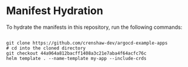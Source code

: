 
# Manifest Hydration

To hydrate the manifests in this repository, run the following commands:

```shell

git clone https://github.com/crenshaw-dev/argocd-example-apps
# cd into the cloned directory
git checkout 44a964a812bacff1408a3c21e7aba4f64acfc76c
helm template . --name-template my-app --include-crds
```